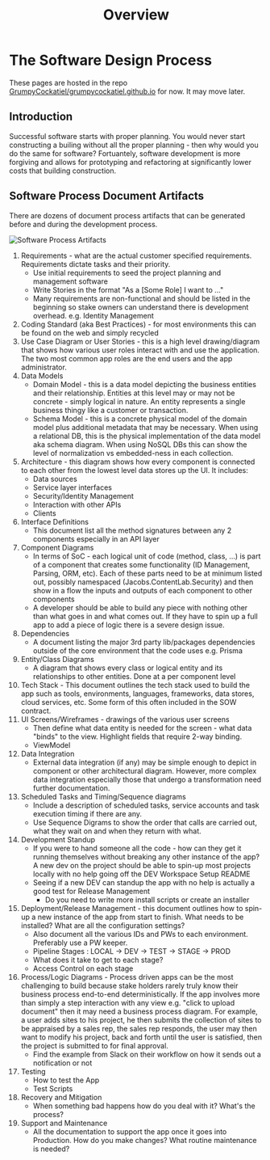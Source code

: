 ﻿---
layout: default
title: Overview
nav_order: 1
---
# The Software Design Process

These pages are hosted in the repo [GrumpyCockatiel/grumpycockatiel.github.io](https://grumpycockatiel.github.io) for now. It may move later.

## Introduction

Successful software starts with proper planning. You would never start constructing a builing without all the proper planning - then why would you do the same for software? Fortuantely, software development is more forgiving and allows for prototyping and refactoring at significantly lower costs that building construction.

## Software Process Document Artifacts

There are dozens of document process artifacts that can be generated before and during the development process.

![Software Process Artifacts](/assets/images/dev-process.jpg)

1. Requirements - what are the actual customer specified requirements. Requirements dictate tasks and their priority.
	* Use initial requirements to seed the project planning and management software
	* Write Stories in the format "As a [Some Role] I want to …"
	* Many requirements are non-functional and should be listed in the beginning so stake owners can understand there is development overhead. e.g. Identity Management
2. Coding Standard (aka Best Practices) - for most environments this can be found on the web and simply recycled
3. Use Case Diagram or User Stories - this is a high level drawing/diagram that shows how various user roles interact with and use the application. The two most common app roles are the end users and the app administrator.
4. Data Models
    * Domain Model - this is a data model depicting the business entities and their relationship. Entities at this level may or may not be concrete - simply logical in nature. An entity represents a single business thingy like a customer or transaction. 
    * Schema Model - this is a concrete physical model of the domain model plus additional metadata that may be necessary. When using a relational DB, this is the physical implementation of the data model aka schema diagram. When using NoSQL DBs this can show the level of normalization vs embedded-ness in each collection.
5. Architecture - this diagram shows how every component is connected to each other from the lowest level data stores up the UI. It includes:
    * Data sources
    * Service layer interfaces
    * Security/Identity Management
    * Interaction with other APIs
    * Clients
6. Interface Definitions
    * This document list all the method signatures between any 2 components especially in an API layer
7. Component Diagrams
    * In terms of SoC - each logical unit of code (method, class, …) is part of a component that creates some functionality (ID Management, Parsing, ORM, etc). Each of these parts need to be at minimum listed out, possibly namespaced (Jacobs.ContentLab.Security) and then show in a flow the inputs and outputs of each component to other components
    * A developer should be able to build any piece with nothing other than what goes in and what comes out. If they have to spin up a full app to add a piece of logic there is a severe design issue.
8. Dependencies
    * A document listing the major 3rd party lib/packages dependencies outside of the core environment that the code uses e.g. Prisma
9. Entity/Class Diagrams
    * A diagram that shows every class or logical entity and its relationships to other entities. Done at a per component level
10. Tech Stack - This document outlines the tech stack used to build the app such as tools, environments, languages, frameworks, data stores, cloud services, etc. Some form of this often included in the SOW contract.
11. UI Screens/Wireframes - drawings of the various user screens
    * Then define what data entity is needed for the screen - what data "binds" to the view. Highlight fields that require 2-way binding.
    * ViewModel
12. Data Integration 
     *  External data integration (if any) may be simple enough to depict in component or other architectural diagram. However, more complex data integration especially those that undergo a transformation need further documentation.
13. Scheduled Tasks and Timing/Sequence diagrams
    * Include a description of scheduled tasks, service accounts and task execution timing if there are any.
    * Use Sequence Digrams to show the order that calls are carried out, what they wait on and when they return with what.
14. Development Standup
    * If you were to hand someone all the code - how can they get it running themselves without breaking any other instance of the app? A new dev on the project should be able to spin-up most projects locally with no help going off the DEV Workspace Setup README
    * Seeing if a new DEV can standup the app with no help is actually a good test for Release Management
        * Do you need to write more install scripts or create an installer
15. Deployment/Release Management - this document outlines how to spin-up a new instance of the app from start to finish. What needs to be installed? What are all the configuration settings?
    * Also document all the various IDs and PWs to each environment. Preferably use a PW keeper.
    * Pipeline Stages : LOCAL -> DEV -> TEST -> STAGE -> PROD
    * What does it take to get to each stage?
    * Access Control on each stage
16. Process/Logic Diagrams - Process driven apps can be the most challenging to build because stake holders rarely truly know their business process end-to-end deterministically. If the app involves more than simply a step interaction with any view e.g. "click to upload document" then it may need a business process diagram. For example, a user adds sites to his project, he then submits the collection of sites to be appraised by a sales rep, the sales rep responds, the user may then want to modify his project, back and forth until the user is satisfied, then the project is submitted to for final approval.
    * Find the example from Slack on their workflow on how it sends out a notification or not
17. Testing
    * How to test the App
    * Test Scripts
18. Recovery and Mitigation
    * When something bad happens how do you deal with it? What's the process?
19. Support and Maintenance
    * All the documentation to support the app once it goes into Production. How do you make changes? What routine maintenance is needed?